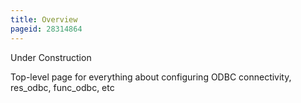```yaml
---
title: Overview
pageid: 28314864
---
```


Under Construction

Top-level page for everything about configuring ODBC connectivity, res\_odbc, func\_odbc, etc

